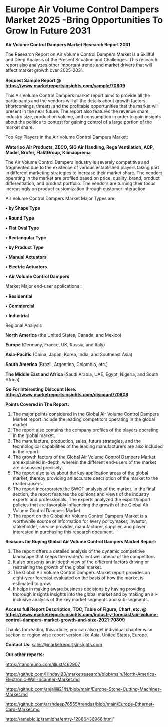 # Europe Air Volume Control Dampers Market 2025 -Bring Opportunities To Grow In Future 2031

<strong>Air Volume Control Dampers Market Research Report 2031</strong>

The Research Report on Air Volume Control Dampers Market is a Skillful and Deep Analysis of the Present Situation and Challenges. This research report also analyzes other important trends and market drivers that will affect market growth over 2025-2031.

<strong>Request Sample Report @ <a href=https://www.marketreportsinsights.com/sample/70809>https://www.marketreportsinsights.com/sample/70809</a></strong>

This Air Volume Control Dampers market report aims to provide all the participants and the vendors will all the details about growth factors, shortcomings, threats, and the profitable opportunities that the market will present in the near future. The report also features the revenue share, industry size, production volume, and consumption in order to gain insights about the politics to contest for gaining control of a large portion of the market share.

Top Key Players in the Air Volume Control Dampers Market:

<strong>Waterloo Air Products, ZECO, SIG Air Handling, Rega Ventilation, ACP, Madel, Brofer, FlaktGroup, Klimaoprema</strong>

The Air Volume Control Dampers Industry is severely competitive and fragmented due to the existence of various established players taking part in different marketing strategies to increase their market share. The vendors operating in the market are profiled based on price, quality, brand, product differentiation, and product portfolio. The vendors are turning their focus increasingly on product customization through customer interaction.

Air Volume Control Dampers Market Major Types are:

<strong>• by Shape Type

• Round Type

• Flat Oval Type

• Rectangular Type

• by Product Type

• Manual Actuators

• Electric Actuators

• Air Volume Control Dampers</strong>

Market Major end-user applications :

<strong>• Residential

• Commercial

• Industrial</strong>

Regional Analysis

</u><strong><b>North America</b></strong> (the United States, Canada, and Mexico)

<strong><b>Europe </b></strong>(Germany, France, UK, Russia, and Italy)

<strong><b>Asia-Pacific</b></strong> (China, Japan, Korea, India, and Southeast Asia)

<strong><b>South America</b></strong> (Brazil, Argentina, Colombia, etc.)

<strong><b>The Middle East and Africa</b></strong> (Saudi Arabia, UAE, Egypt, Nigeria, and South Africa)

<strong>Go For Interesting Discount Here: <a href=https://www.marketreportsinsights.com/discount/70809>https://www.marketreportsinsights.com/discount/70809</a></strong>

<strong>Points Covered in The Report:</strong>
<ol>
  <li>The major points considered in the Global Air Volume Control Dampers Market report include the leading competitors operating in the global market.</li>
  <li>The report also contains the company profiles of the players operating in the global market.</li>
  <li>The manufacture, production, sales, future strategies, and the technological capabilities of the leading manufacturers are also included in the report.</li>
  <li>The growth factors of the Global Air Volume Control Dampers Market are explained in-depth, wherein the different end-users of the market are discussed precisely.</li>
  <li>The report also talks about the key application areas of the global market, thereby providing an accurate description of the market to the readers/users.</li>
  <li>The report incorporates the SWOT analysis of the market. In the final section, the report features the opinions and views of the industry experts and professionals. The experts analyzed the export/import policies that are favorably influencing the growth of the Global Air Volume Control Dampers Market.</li>
  <li>The report on the Global Air Volume Control Dampers Market is a worthwhile source of information for every policymaker, investor, stakeholder, service provider, manufacturer, supplier, and player interested in purchasing this research document.</li>
</ol>
<strong>Reasons for Buying Global Air Volume Control Dampers Market Report:</strong>

<ol>
  <li>The report offers a detailed analysis of the dynamic competitive landscape that keeps the reader/client well ahead of the competitors.</li>
  <li>It also presents an in-depth view of the different factors driving or restraining the growth of the global market.</li>
  <li>The Global Air Volume Control Dampers Market report provides an eight-year forecast evaluated on the basis of how the market is estimated to grow.</li>
  <li>It helps in making aware business decisions by having providing thorough insights insights into the global market and by making an all-inclusive analysis of the key market segments and sub-segments.</li>
</ol>
<strong>Access full Report Description, TOC, Table of Figure, Chart, etc. @ <a href=https://www.marketreportsinsights.com/industry-forecast/air-volume-control-dampers-market-growth-and-size-2021-70809>https://www.marketreportsinsights.com/industry-forecast/air-volume-control-dampers-market-growth-and-size-2021-70809</a></strong>


Thanks for reading this article; you can also get individual chapter wise section or region wise report version like Asia, United States, Europe.

<strong>Contact Us:</strong>
sales@marketreportsinsights.com

<strong>Our other reports:</strong>

<a href=https://tanomuno.com/illust/462907>https://tanomuno.com/illust/462907</a>

<a href=https://github.com/Hindavi23/marketresearch/blob/main/North-America-Electronic-Wall-Scanner-Market.md>https://github.com/Hindavi23/marketresearch/blob/main/North-America-Electronic-Wall-Scanner-Market.md</a>

<a href=https://github.com/anjaliiii21/N/blob/main/Europe-Stone-Cutting-Machines-Market.md>https://github.com/anjaliiii21/N/blob/main/Europe-Stone-Cutting-Machines-Market.md</a>

<a href=https://github.com/arshdeep76555/trendss/blob/main/Europe-Ethernet-Card-Market.md>https://github.com/arshdeep76555/trendss/blob/main/Europe-Ethernet-Card-Market.md</a>

<a href=https://ameblo.jp/samidha/entry-12886436966.html>https://ameblo.jp/samidha/entry-12886436966.html</a>"
